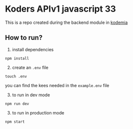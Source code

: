 # Koders APIv1 javascript 33

This is a repo created during the backend module in [kodemia](https://kodemia.mx)

## How to run?

1. install dependencies

```
npm install
```

2. create an `.env` file

```
touch .env
```

you can find the kees needed in the `example.env` file

3. to run in dev mode

```
npm run dev
```

3. to run in production mode

```
npm start
```
